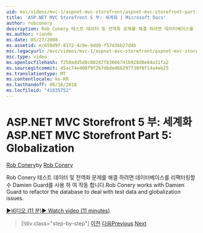 ```yaml
---
uid: mvc/videos/mvc-1/aspnet-mvc-storefront/aspnet-mvc-storefront-part-5-globalization
title: 'ASP.NET MVC Storefront 5 부: 세계화 | Microsoft Docs'
author: robconery
description: Rob Conery 테스트 데이터 및 전역화 문제를 해결 하려면 데이터베이스를 리팩터링할 수 Damien Guard를 사용 하 여 작동 합니다.
ms.author: riande
ms.date: 05/27/2008
ms.assetid: ec659d9f-8172-4c9e-9dd0-f5743bb27d4b
msc.legacyurl: /mvc/videos/mvc-1/aspnet-mvc-storefront/aspnet-mvc-storefront-part-5-globalization
msc.type: video
ms.openlocfilehash: f250add5d8c88287fb3666741b928d8e84a31fa2
ms.sourcegitcommit: 45ac74e400f9f2b7dbded66297730f6f14a4eb25
ms.translationtype: MT
ms.contentlocale: ko-KR
ms.lasthandoff: 08/16/2018
ms.locfileid: "41835752"
---
```

<a name="aspnet-mvc-storefront-part-5-globalization"></a><span data-ttu-id="b613a-103">ASP.NET MVC Storefront 5 부: 세계화</span><span class="sxs-lookup"><span data-stu-id="b613a-103">ASP.NET MVC Storefront Part 5: Globalization</span></span>
====================
<span data-ttu-id="b613a-104">[Rob Conery](https://github.com/robconery)</span><span class="sxs-lookup"><span data-stu-id="b613a-104">by [Rob Conery](https://github.com/robconery)</span></span>

<span data-ttu-id="b613a-105">Rob Conery 테스트 데이터 및 전역화 문제를 해결 하려면 데이터베이스를 리팩터링할 수 Damien Guard를 사용 하 여 작동 합니다.</span><span class="sxs-lookup"><span data-stu-id="b613a-105">Rob Conery works with Damien Guard to refactor the database to deal with test data and globalization issues.</span></span>

[<span data-ttu-id="b613a-106">&#9654;비디오 (11 분)</span><span class="sxs-lookup"><span data-stu-id="b613a-106">&#9654; Watch video (11 minutes)</span></span>](https://channel9.msdn.com/Blogs/ASP-NET-Site-Videos/aspnet-mvc-storefront-part-5-globalization)

> [!div class="step-by-step"]
> <span data-ttu-id="b613a-107">[이전](aspnet-mvc-storefront-part-4-linq-to-sql-spike.md)
> [다음](aspnet-mvc-storefront-part-6-finishing-the-repository-and-initial-ui-work.md)</span><span class="sxs-lookup"><span data-stu-id="b613a-107">[Previous](aspnet-mvc-storefront-part-4-linq-to-sql-spike.md)
[Next](aspnet-mvc-storefront-part-6-finishing-the-repository-and-initial-ui-work.md)</span></span>
